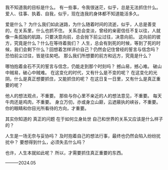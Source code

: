 我不知道我的目标是什么。
有一些事，令我很迷茫，似乎，总是无法抓住什么。
爱人、往事、执着、自我，似乎，现在连我的身体都不知道能活多久。

爱是什么？
为什么我们如此迷路，为什么随着时间的流逝，似乎，人总是善变的，在关系里，什么也抓不住。
关系总会变淡，曾经的亲密信任不复以往，人就像一条孤独的航路，只要决意向前，总会抛下前尘过往，决意向前。
这向前的彼方，究竟是什么？什么在等待着我们？
人生，总会有到死的时候，等到了死的时候，我们会剩下什么？回想着怎样评价自己？仍然会记住曾经的誓言与信念吗？
恐怕前尘过往，皆是往矣吧。
那么我们所想要的前方和远方，究竟是什么？

哪怕抱着金石不灭的誓言与信念，仍能走到那个时刻吗？
撼山易，撼心难。
破山中贼易，破心中贼难。
在这变化的时代，又有什么是不变的呢？
在这变化的光阴，什么是真正想要抓住，又能抓住的呢？
在这日复一日里，又有什么是真正重要的呢？

他人的想法观点，不重要。
那些与你心里不亲近的人的想法意见，不重要。
每天牛肉还是鸡肉，不重要。
身立万仞，亦或身立山巅，云遮蔽执的峡谷，不重要。
你的眼睛和你目光所看待的方向，才重要。

其实你知道的
真正的问题
在于如何立身处世
自己和世界的关系又应该是什么样子的？

人生是一场无奈与妥协吗？
及时抱着自己的想法行事，最终也仍然会陷入纷纷扰扰中？
要想得到什么，必须失去什么吗？

也许，人生本就如此呢？
所以，才需要抓住真正重要的东西。

———2024.05

